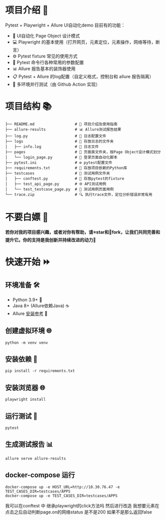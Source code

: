 
# 项目介绍 🚀
Pytest + Playwright + Allure UI自动化demo
目前有的功能：
- 🎯 UI自动化 Page Object 设计模式 
- 💻 Playwright 的基本使用（打开网页，元素定位，元素操作，网络等待，断言） 
- ⚙️ Pytest fixture 常见的使用方式
- 📝 Pytest 命令行各种常用的参数配置
- 📊 Allure 报告基本的装饰器使用
- 📋 Pytest + Allure 的log配置（自定义格式，控制台和 allure 报告隔离）
- 🚦 多环境并行测试（由 Github Action 实现）


# 项目结构 📚
```text
├── README.md                  # 📝 项目介绍及使用指南
├── allure-results             # 📊 Allure测试报告结果
├── log.py                     # 📁 日志配置文件
├── logs                       # 📂 存放日志的文件夹
│   ├── info.log               # 📎 日志文件
├── pages                      # 📑 页面类文件夹，按Page Object设计模式划分
│   └── login_page.py          # 🔐 登录页面自动化脚本
├── pytest.ini                 # ⚙️ pytest配置文件
├── requirements.txt           # 📃 存放项目依赖的Python库
├── testcases                  # 📁 测试用例文件夹
│   ├── conftest.py            # 🔧 存放pytest的fixture
│   ├── test_api_page.py       # 🌐 API测试用例
│   └── test_testcase_page.py  # 🧪 测试用例页面用例
└── trace.zip                  # 🔍 执行trace文件，定位分析错误非常有用
```
 

# 不要白嫖 🚫
**若你对我的项目感兴趣，或者对你有帮助，请⭐star和🍴fork，让我们共同完善和提升它。你的支持是我创新并持续改进的动力💪**

# 快速开始 ⏩
## 环境准备 🛠️
- Python 3.9+ 🐍
- Java 8+ (Allure依赖Java) ☕
- Allure [安装参考](https://github.com/allure-framework/allure2) 🎈

## 创建虚拟环境 🌐
```shell
python -m venv venv
```

## 安装依赖 📌
```shell
pip install -r requirements.txt
```

## 安装浏览器 🌐
```shell
playwright install
```

## 运行测试 🚀
```shell
pytest
```

## 生成测试报告 📊
```shell
allure serve allure-results
```

## docker-compose 运行
```shell
docker-compose up -e HOST_URL=http://10.30.76.47 -e TEST_CASES_DIR=testcases/APPS
docker-compose up -e TEST_CASES_DIR=testcases/APPS
```

我可以在conftest 中 继承playwright的click方法吗 然后进行改造  我想要元素在点击之后自动判断page.on的网络status  是不是200 如果不是那么返回false
